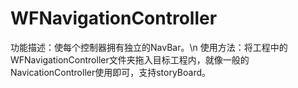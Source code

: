 # WFNavigationController

功能描述：使每个控制器拥有独立的NavBar。\n
使用方法：将工程中的WFNavigationController文件夹拖入目标工程内，就像一般的NavicationController使用即可，支持storyBoard。
